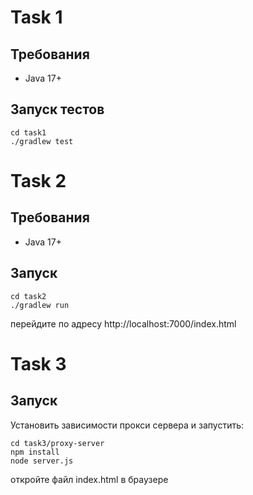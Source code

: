# Task 1
## Требования
- Java 17+

## Запуск тестов

```
cd task1
./gradlew test
```

# Task 2
## Требования
- Java 17+

## Запуск

```
cd task2
./gradlew run
```

перейдите по адресу http://localhost:7000/index.html

# Task 3

## Запуск
Установить зависимости прокси сервера и запустить:
```
cd task3/proxy-server
npm install
node server.js
```

откройте файл index.html в браузере
